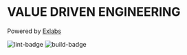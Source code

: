 # VALUE DRIVEN ENGINEERING

<p>Powered by <a target="_blank" href="https://exlabs.com">Exlabs</a></p>

![lint-badge](https://github.com/exlabs/value_driven_templates/workflows/Lint/badge.svg)
![build-badge](https://github.com/exlabs/value_driven_templates/workflows/Build/badge.svg)
